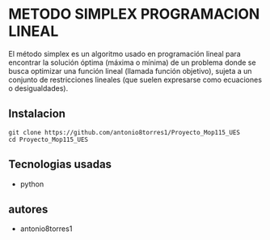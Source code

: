 # METODO SIMPLEX PROGRAMACION LINEAL

El método simplex es un algoritmo usado en programación lineal para encontrar la solución óptima (máxima o mínima) de un problema donde se busca optimizar una función lineal (llamada función objetivo), sujeta a un conjunto de restricciones lineales (que suelen expresarse como ecuaciones o desigualdades).

## Instalacion

```
git clone https://github.com/antonio8torres1/Proyecto_Mop115_UES
cd Proyecto_Mop115_UES
```

## Tecnologias usadas

- python

## autores

- antonio8torres1
